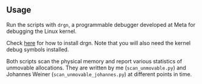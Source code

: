## Usage

Run the scripts with `drgn`, a programmable debugger developed at Meta for debugging the Linux kernel.

Check [here](https://drgn.readthedocs.io/en/latest/) for how to install drgn. Note that you will also need the kernel debug symbols installed.

Both scripts scan the physical memory and report various statistics of unmovable allocations. They are written by me (`scan_unmovable.py`) and Johannes Weiner (`scan_unmovable_johannes.py`) at different points in time.